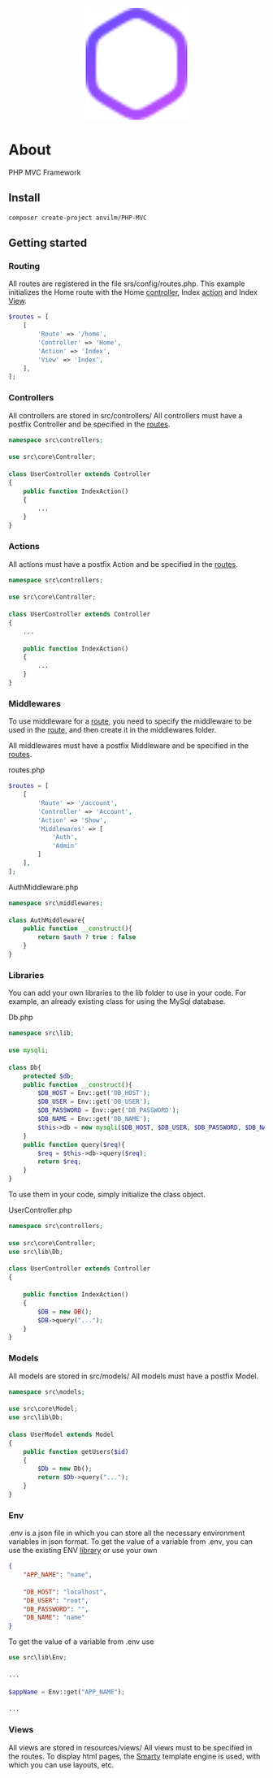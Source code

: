 <p align="center"><img src="logo.svg" width="200"></p>

# About

PHP MVC Framework

## Install

```bash
composer create-project anvilm/PHP-MVC
```

## Getting started

### Routing

All routes are registered in the file srs/config/routes.php.
This example initializes the Home route with the Home [controller](#controllers), Index [action](#actions) and Index [View](#views).
```php
$routes = [
    [
        'Route' => '/home',
        'Controller' => 'Home',
        'Action' => 'Index',
        'View' => 'Index',
    ],
];
```

### Controllers

All controllers are stored in src/controllers/
All controllers must have a postfix Controller and be specified in the [routes](#routing).

```php
namespace src\controllers;

use src\core\Controller;

class UserController extends Controller
{
    public function IndexAction()
    {
        ...
    }
}
```

### Actions

All actions must have a postfix Action and be specified in the [routes](#routing).

```php
namespace src\controllers;

use src\core\Controller;

class UserController extends Controller
{
    ...

    public function IndexAction()
    {
        ...
    }
}
```
### Middlewares

To use middleware for a [route](#routing), you need to specify the middleware to be used in the [route](#routing), and then create it in the middlewares folder.

All middlewares must have a postfix Middleware and be specified in the [routes](#routing).

routes.php
```php
$routes = [
    [
        'Route' => '/account',
        'Controller' => 'Account',
        'Action' => 'Show',
        'Middlewares' => [
            'Auth',
            'Admin'
        ]
    ],
];
```

AuthMiddleware.php
```php
namespace src\middlewares;

class AuthMiddleware{
    public function __construct(){
        return $auth ? true : false
    }
}
```

### Libraries
You can add your own libraries to the lib folder to use in your code.
For example, an already existing class for using the MySql database.

Db.php
```php
namespace src\lib;

use mysqli;

class Db{
    protected $db;
    public function __construct(){
        $DB_HOST = Env::get('DB_HOST');
        $DB_USER = Env::get('DB_USER');
        $DB_PASSWORD = Env::get('DB_PASSWORD');
        $DB_NAME = Env::get('DB_NAME');
        $this->db = new mysqli($DB_HOST, $DB_USER, $DB_PASSWORD, $DB_NAME);
    }
    public function query($req){
        $req = $this->db->query($req);
        return $req;
    }
}
```
To use them in your code, simply initialize the class object.

UserController.php
```php
namespace src\controllers;

use src\core\Controller;
use src\lib\Db;

class UserController extends Controller
{

    public function IndexAction()
    {
        $DB = new DB();
        $DB->query("...");
    }
}
```

### Models

All models are stored in src/models/
All models must have a postfix Model.

```php
namespace src\models;

use src\core\Model;
use src\lib\Db;

class UserModel extends Model
{
    public function getUsers($id)
    {
        $Db = new Db();
        return $Db->query("...");
    }
}
```

### Env
.env is a json file in which you can store all the necessary environment variables in json format.
To get the value of a variable from .env, you can use the existing ENV [library](#libraries) or use your own

```json
{
    "APP_NAME": "name",

    "DB_HOST": "localhost",
    "DB_USER": "root",
    "DB_PASSWORD": "",
    "DB_NAME": "name"
}
```
To get the value of a variable from .env use
```php
use src\lib\Env;

...

$appName = Env::get("APP_NAME");

...
```
### Views

All views are stored in resources/views/
All views must to be specified in the routes.
To display html pages, the <a href="https://www.smarty.net/">Smarty</a> template engine is used, with which you can use layouts, etc.

